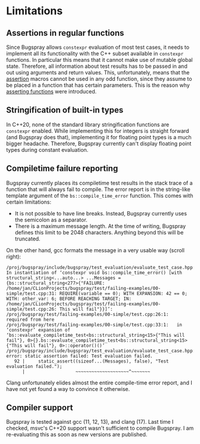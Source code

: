 # Limitations

## Assertions in regular functions

Since Bugspray allows `constexpr` evaluation of most test cases, it needs
to implement all its functionality with the C++ subset available in
`constexpr` functions. In particular this means that it cannot make use of
mutable global state. Therefore, all information about test results has to
be passed in and out using arguments and return values. This, unfortunately,
means that the [assertion](./assertions.md) macros cannot be used in any odd
function, since they assume to be placed in a function that has certain
parameters. This is the reason why
[asserting functions](./asserting-functions.md) were introduced.

## Stringification of built-in types

In C++20, none of the standard library stringification functions are
`constexpr` enabled. While implementing this for integers is straight
forward (and Bugspray does that), implementing it for floating point types
is a much bigger headache. Therefore, Bugspray currently can't display
floating point types during constant evaluation.

## Compiletime failure reporting

Bugspray currently places its compiletime test results in the stack trace
of a function that will always fail to compile. The error report is in
the string-like template argument of the `bs::compile_time_error` function.
This comes with certain limitations:

- It is not possible to have line breaks. Instead, Bugspray currently uses
  the semicolon as a separator.
- There is a maximum message length. At the time of writing, Bugspray
  defines this limit to be 2048 characters. Anything beyond this will be
  truncated.

On the other hand, gcc formats the message in a very usable way (scroll right):

```
/proj/bugspray/include/bugspray/test_evaluation/evaluate_test_case.hpp: In instantiation of ‘constexpr void bs::compile_time_error() [with structural_string<...auto...> ...Messages = {bs::structural_string<277>{"FAILURE: /home/jan/CLionProjects/bugspray/test/failing-examples/00-simple/test.cpp:31: REQUIRE(variable == 0); WITH EXPANSION: 42 == 0; WITH: other_var: 6; BEFORE REACHING TARGET; IN: /home/jan/CLionProjects/bugspray/test/failing-examples/00-simple/test.cpp:26: This will fail"}}]’:
/proj/bugspray/test/failing-examples/00-simple/test.cpp:26:1:   required from here
/proj/bugspray/test/failing-examples/00-simple/test.cpp:33:1:   in ‘constexpr’ expansion of ‘bs::evaluate_compiletime_test<bs::structural_string<15>{"This will fail"}, 0>{}.bs::evaluate_compiletime_test<bs::structural_string<15>{"This will fail"}, 0>::operator()()’
/proj/bugspray/include/bugspray/test_evaluation/evaluate_test_case.hpp:92:39: error: static assertion failed: Test evaluation failed.
   92 |     static_assert((sizeof...(Messages), false), "Test evaluation failed.");
      |                   ~~~~~~~~~~~~~~~~~~~~^~~~~~~~
```

Clang unfortunately elides almost the entire compile-time error report, and
I have not yet found a way to convince it otherwise.

## Compiler support

Bugspray is tested against gcc (11, 12, 13), and clang (17). Last time I checked,
msvc's C++20 support wasn't sufficient to compile Bugspray. I am re-evaluating
this as soon as new versions are published.